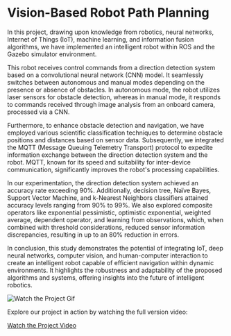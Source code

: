 # Vision-Based Robot Path Planning 
In this project, drawing upon knowledge from robotics, neural networks, Internet of Things (IoT), machine learning, and information fusion algorithms, we have implemented an intelligent robot within ROS and the Gazebo simulator environment.  

This robot receives control commands from a direction detection system based on a convolutional neural network (CNN) model. It seamlessly switches between autonomous and manual modes depending on the presence or absence of obstacles. In autonomous mode, the robot utilizes laser sensors for obstacle detection, whereas in manual mode, it responds to commands received through image analysis from an onboard camera, processed via a CNN.  

Furthermore, to enhance obstacle detection and navigation, we have employed various scientific classification techniques to determine obstacle positions and distances based on sensor data. Subsequently, we integrated the MQTT (Message Queuing Telemetry Transport) protocol to expedite information exchange between the direction detection system and the robot. MQTT, known for its speed and suitability for inter-device communication, significantly improves the robot's processing capabilities.

In our experimentation, the direction detection system achieved an accuracy rate exceeding 90%. Additionally, decision tree, Naïve Bayes, Support Vector Machine, and k-Nearest Neighbors classifiers attained accuracy levels ranging from 90% to 99%. We also explored composite operators like exponential pessimistic, optimistic exponential, weighted average, dependent operator, and learning from observations, which, when combined with threshold considerations, reduced sensor information discrepancies, resulting in up to an 80% reduction in errors.

In conclusion, this study demonstrates the potential of integrating IoT, deep neural networks, computer vision, and human-computer interaction to create an intelligent robot capable of efficient navigation within dynamic environments. It highlights the robustness and adaptability of the proposed algorithms and systems, offering insights into the future of intelligent robotics.

![Watch the Project Gif](https://github.com/mhbadiei/Computer-Engineering-Bachelor-Thesis-AUT/blob/main/gif.gif)

Explore our project in action by watching the full version video:

[Watch the Project Video](https://github.com/mhbadiei/Computer-Engineering-Bachelor-Thesis-AUT/blob/main/video.mp4) 
